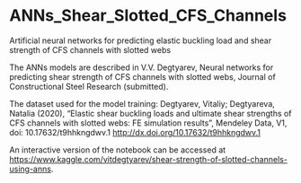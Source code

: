 # ANNs_Shear_Slotted_CFS_Channels
Artificial neural networks for predicting elastic buckling load and shear strength of CFS channels with slotted webs

The ANNs models are described in V.V. Degtyarev, Neural networks for predicting shear strength of CFS channels with slotted webs, Journal of Constructional Steel Research (submitted).

The dataset used for the model training: Degtyarev, Vitaliy; Degtyareva, Natalia (2020), “Elastic shear buckling loads and ultimate shear strengths of CFS channels with slotted webs: FE simulation results”, Mendeley Data, V1, doi: 10.17632/t9hhkngdwv.1
http://dx.doi.org/10.17632/t9hhkngdwv.1 

An interactive version of the notebook can be accessed at https://www.kaggle.com/vitdegtyarev/shear-strength-of-slotted-channels-using-anns.
